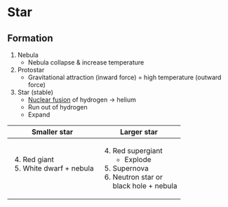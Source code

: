 # Star

## Formation

1. Nebula
   - Nebula collapse & increase temperature
2. Protostar
   - Gravitational attraction (inward force) = high temperature (outward force)
3. Star (stable)
   - [Nuclear fusion](./fission-and-fusion.md#fusion) of hydrogen → helium
   - Run out of hydrogen
   - Expand

| Smaller star                                                         | Larger star                                                                                                                          |
| -------------------------------------------------------------------- | ------------------------------------------------------------------------------------------------------------------------------------ |
| <ol start=4><li>Red giant</li><li>White dwarf + nebula</li></ol><br> | <ol start=4><li>Red supergiant<ul><li>Explode</li></ul></li><li>Supernova</li><li>Neutron star or <br> black hole + nebula</li></ol> |
